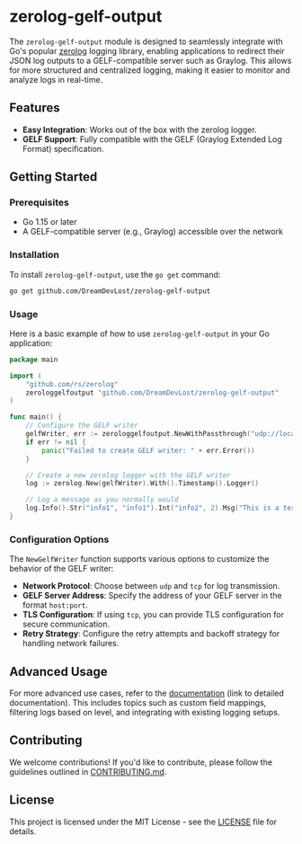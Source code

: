 # zerolog-gelf-output

The `zerolog-gelf-output` module is designed to seamlessly integrate with Go's popular [zerolog](https://github.com/rs/zerolog) logging library, enabling applications to redirect their JSON log outputs to a GELF-compatible server such as Graylog. This allows for more structured and centralized logging, making it easier to monitor and analyze logs in real-time.

## Features

- **Easy Integration**: Works out of the box with the zerolog logger.
- **GELF Support**: Fully compatible with the GELF (Graylog Extended Log Format) specification.
<!-- - **Network Resilience**: Implements retry and backoff strategies to handle network issues gracefully. -->
<!-- - **Flexible Configuration**: Supports various configurations including log level filtering, custom field mapping, and more. -->
<!-- - **Secure Transport**: Supports TLS encryption for secure log transmission. -->

## Getting Started

### Prerequisites

- Go 1.15 or later
- A GELF-compatible server (e.g., Graylog) accessible over the network

### Installation

To install `zerolog-gelf-output`, use the `go get` command:

```sh
go get github.com/DreamDevLost/zerolog-gelf-output
```

### Usage

Here is a basic example of how to use `zerolog-gelf-output` in your Go application:

```go
package main

import (
    "github.com/rs/zerolog"
    zerologgelfoutput "github.com/DreamDevLost/zerolog-gelf-output"
)

func main() {
    // Configure the GELF writer
    gelfWriter, err := zerologgelfoutput.NewWithPassthrough("udp://localhost:12201", "app-name", "environment", "v1.0.0", zerolog.ConsoleWriter{Out: os.Stdout})
    if err != nil {
        panic("Failed to create GELF writer: " + err.Error())
    }

    // Create a new zerolog logger with the GELF writer
    log := zerolog.New(gelfWriter).With().Timestamp().Logger()

    // Log a message as you normally would
    log.Info().Str("info1", "info1").Int("info2", 2).Msg("This is a test message sent to GELF server")
}
```

### Configuration Options

The `NewGelfWriter` function supports various options to customize the behavior of the GELF writer:

- **Network Protocol**: Choose between `udp` and `tcp` for log transmission.
- **GELF Server Address**: Specify the address of your GELF server in the format `host:port`.
- **TLS Configuration**: If using `tcp`, you can provide TLS configuration for secure communication.
- **Retry Strategy**: Configure the retry attempts and backoff strategy for handling network failures.

## Advanced Usage

For more advanced use cases, refer to the [documentation](#) (link to detailed documentation). This includes topics such as custom field mappings, filtering logs based on level, and integrating with existing logging setups.

## Contributing

We welcome contributions! If you'd like to contribute, please follow the guidelines outlined in [CONTRIBUTING.md](CONTRIBUTING.md).

## License

This project is licensed under the MIT License - see the [LICENSE](LICENSE) file for details.
